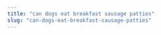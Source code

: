 ```yaml
---
title: "can dogs eat breakfast sausage patties"
slug: "can-dogs-eat-breakfast-sausage-patties"
---
```


